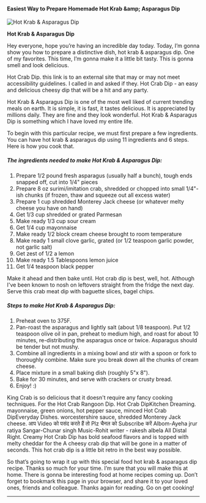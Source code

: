             

#### Easiest Way to Prepare Homemade Hot Krab &amp;amp; Asparagus Dip

![Hot Krab &amp; Asparagus Dip](https://img-global.cpcdn.com/recipes/c95f8c77e996e8fd/751x532cq70/hot-krab-asparagus-dip-recipe-main-photo.jpg)

**Hot Krab &amp; Asparagus Dip**

Hey everyone, hope you’re having an incredible day today. Today, I’m gonna show you how to prepare a distinctive dish, hot krab & asparagus dip. One of my favorites. This time, I’m gonna make it a little bit tasty. This is gonna smell and look delicious.

Hot Crab Dip. this link is to an external site that may or may not meet accessibility guidelines. I called in and asked if they. Hot Crab Dip - an easy and delicious cheesy dip that will be a hit and any party.

Hot Krab & Asparagus Dip is one of the most well liked of current trending meals on earth. It is simple, it is fast, it tastes delicious. It is appreciated by millions daily. They are fine and they look wonderful. Hot Krab & Asparagus Dip is something which I have loved my entire life.

To begin with this particular recipe, we must first prepare a few ingredients. You can have hot krab & asparagus dip using 11 ingredients and 6 steps. Here is how you cook that.

##### The ingredients needed to make Hot Krab & Asparagus Dip:

1.  Prepare 1/2 pound fresh asparagus (usually half a bunch), tough ends snapped off, cut into 1/4" pieces
2.  Prepare 8 oz surimi/imitation crab, shredded or chopped into small 1/4"-ish chunks (if frozen, thaw and squeeze out all excess water)
3.  Prepare 1 cup shredded Monterey Jack cheese (or whatever melty cheese you have on hand)
4.  Get 1/3 cup shredded or grated Parmesan
5.  Make ready 1/3 cup sour cream
6.  Get 1/4 cup mayonnaise
7.  Make ready 1/2 block cream cheese brought to room temperature
8.  Make ready 1 small clove garlic, grated (or 1/2 teaspoon garlic powder, not garlic salt)
9.  Get zest of 1/2 a lemon
10.  Make ready 1.5 Tablespoons lemon juice
11.  Get 1/4 teaspoon black pepper

Make it ahead and then bake until. Hot crab dip is best, well, hot. Although I've been known to nosh on leftovers straight from the fridge the next day. Serve this crab meat dip with baguette slices, bagel chips.

##### Steps to make Hot Krab & Asparagus Dip:

1.  Preheat oven to 375F.
2.  Pan-roast the asparagus and lightly salt (about 1/8 teaspoon). Put 1/2 teaspoon olive oil in pan, preheat to medium high, and roast for about 10 minutes, re-distributing the asparagus once or twice. Asparagus should be tender but not mushy.
3.  Combine all ingredients in a mixing bowl and stir with a spoon or fork to thoroughly combine. Make sure you break down all the chunks of cream cheese.
4.  Place mixture in a small baking dish (roughly 5"x 8").
5.  Bake for 30 minutes, and serve with crackers or crusty bread.
6.  Enjoy! :)

King Crab is so delicious that it doesn't require any fancy cooking techniques. For the Hot Crab Rangoon Dip. Hot Crab DipKitchen Dreaming. mayonnaise, green onions, hot pepper sauce, minced Hot Crab DipEveryday Dishes. worcestershire sauce, shredded Monterey Jack cheese. आप Video को पसंद करते हैं तो Plz चैनल को Subscribe करें Albom-Ayeha jrur ratiya Sangar-Chunar singh Music-Rohit writer - rakesh albela All Distal Right. Creamy Hot Crab Dip has bold seafood flavors and is topped with melty cheddar for the A cheesy crab dip that will be gone in a matter of seconds. This hot crab dip is a little bit retro in the best way possible.

So that’s going to wrap it up with this special food hot krab & asparagus dip recipe. Thanks so much for your time. I’m sure that you will make this at home. There is gonna be interesting food at home recipes coming up. Don’t forget to bookmark this page in your browser, and share it to your loved ones, friends and colleague. Thanks again for reading. Go on get cooking!

* * *